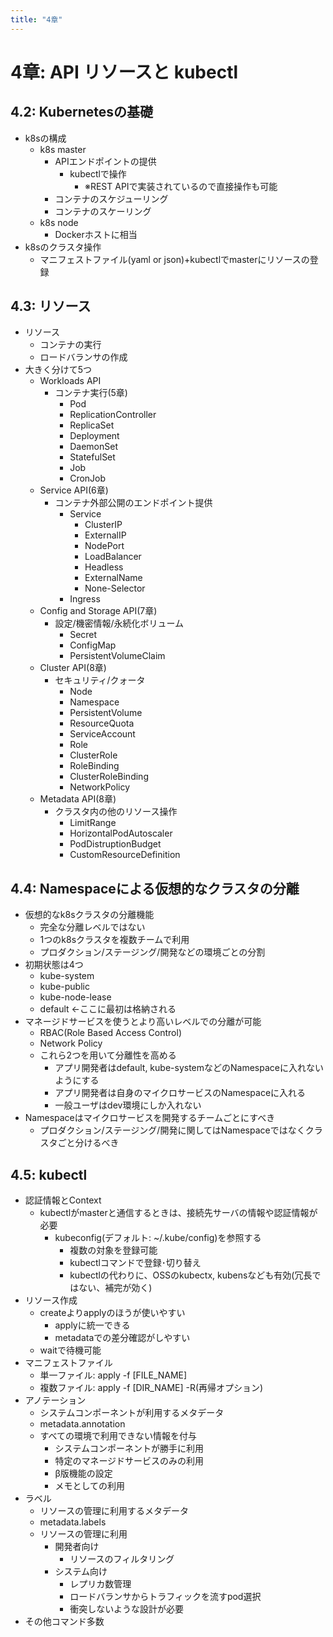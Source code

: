 ```yaml
---
title: "4章"
---
```


# 4章: API リソースと kubectl

## 4.2: Kubernetesの基礎

- k8sの構成
  - k8s master
    - APIエンドポイントの提供
      - kubectlで操作
        - ※REST APIで実装されているので直接操作も可能
    - コンテナのスケジューリング
    - コンテナのスケーリング
  - k8s node
    - Dockerホストに相当
- k8sのクラスタ操作
  - マニフェストファイル(yaml or json)+kubectlでmasterにリソースの登録

## 4.3: リソース

- リソース
  - コンテナの実行
  - ロードバランサの作成
- 大きく分けて5つ
  - Workloads API
    - コンテナ実行(5章)
      - Pod
      - ReplicationController
      - ReplicaSet
      - Deployment
      - DaemonSet
      - StatefulSet
      - Job
      - CronJob
  - Service API(6章)
    - コンテナ外部公開のエンドポイント提供
      - Service
        - ClusterIP
        - ExternalIP
        - NodePort
        - LoadBalancer
        - Headless
        - ExternalName
        - None-Selector
      - Ingress
  - Config and Storage API(7章)
    - 設定/機密情報/永続化ボリューム
      - Secret
      - ConfigMap
      - PersistentVolumeClaim
  - Cluster API(8章)
    - セキュリティ/クォータ
      - Node
      - Namespace
      - PersistentVolume
      - ResourceQuota
      - ServiceAccount
      - Role
      - ClusterRole
      - RoleBinding
      - ClusterRoleBinding
      - NetworkPolicy
  - Metadata API(8章)
    - クラスタ内の他のリソース操作
      - LimitRange
      - HorizontalPodAutoscaler
      - PodDistruptionBudget
      - CustomResourceDefinition

## 4.4: Namespaceによる仮想的なクラスタの分離

- 仮想的なk8sクラスタの分離機能
  - 完全な分離レベルではない
  - 1つのk8sクラスタを複数チームで利用
  - プロダクション/ステージング/開発などの環境ごとの分割
- 初期状態は4つ
  - kube-system
  - kube-public
  - kube-node-lease
  - default ←ここに最初は格納される
- マネージドサービスを使うとより高いレベルでの分離が可能
  - RBAC(Role Based Access Control)
  - Network Policy
  - これら2つを用いて分離性を高める
    - アプリ開発者はdefault, kube-systemなどのNamespaceに入れないようにする
    - アプリ開発者は自身のマイクロサービスのNamespaceに入れる
    - 一般ユーザはdev環境にしか入れない
- Namespaceはマイクロサービスを開発するチームごとにすべき
  - プロダクション/ステージング/開発に関してはNamespaceではなくクラスタごと分けるべき

## 4.5: kubectl

- 認証情報とContext
  - kubectlがmasterと通信するときは、接続先サーバの情報や認証情報が必要
    - kubeconfig(デフォルト: ~/.kube/config)を参照する
      - 複数の対象を登録可能
      - kubectlコマンドで登録･切り替え
      - kubectlの代わりに、OSSのkubectx, kubensなども有効(冗長ではない、補完が効く)
- リソース作成
  - createよりapplyのほうが使いやすい
    - applyに統一できる
    - metadataでの差分確認がしやすい
  - waitで待機可能
- マニフェストファイル
  - 単一ファイル: apply -f [FILE_NAME]
  - 複数ファイル: apply -f [DIR_NAME] -R(再帰オプション)
- アノテーション
  - システムコンポーネントが利用するメタデータ
  - metadata.annotation
  - すべての環境で利用できない情報を付与
    - システムコンポーネントが勝手に利用
    - 特定のマネージドサービスのみの利用
    - β版機能の設定
    - メモとしての利用
- ラベル
  - リソースの管理に利用するメタデータ
  - metadata.labels
  - リソースの管理に利用
    - 開発者向け
      - リソースのフィルタリング
    - システム向け
      - レプリカ数管理
      - ロードバランサからトラフィックを流すpod選択
      - 衝突しないような設計が必要
- その他コマンド多数
